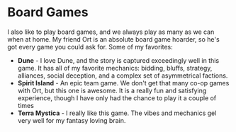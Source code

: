 # Board Games

I also like to play board games, and we always play as many as we can when at home. My friend Ort is an absolute board game hoarder, so he's got every game you could ask for. Some of my favorites:

 - **Dune** - I love Dune, and the story is captured exceedingly well in this game. It has all of my favorite mechanics: bidding, bluffs, strategy, alliances, social deception, and a complex set of asymmetrical factions.
 - **Spirit Island** - An epic team game. We don't get that many co-op games with Ort, but this one is awesome. It is a really fun and satisfying experience, though I have only had the chance to play it a couple of times
 - **Terra Mystica** - I really like this game. The vibes and mechanics gel very well for my fantasy loving brain.
